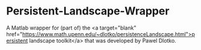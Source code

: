 # Persistent-Landscape-Wrapper
A Matlab wrapper for (part of) the &lt;a target="blank" href="https://www.math.upenn.edu/~dlotko/persistenceLandscape.html">persistent landscape toolkit&lt;/a> that was developed by Pawel Dlotko. 
